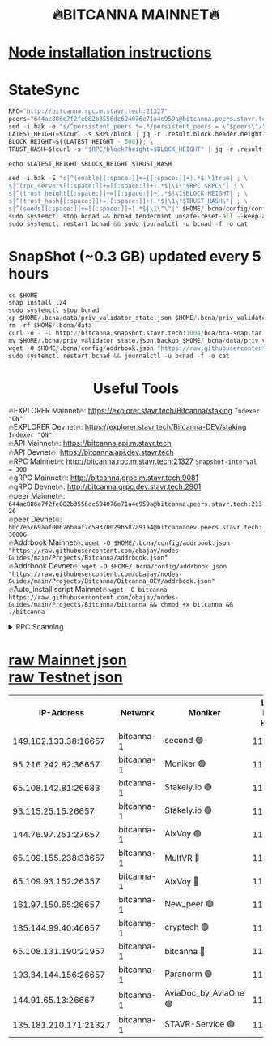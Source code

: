 <h1 align="center"> 🔥BITCANNA MAINNET🔥</h1>


[Node installation instructions](https://github.com/obajay/nodes-Guides/tree/main/Projects/Bitcanna)
=

# StateSync
```python
RPC="http://bitcanna.rpc.m.stavr.tech:21327"
peers="644ac886e7f2fe082b3556dc694076e71a4e959a@bitcanna.peers.stavr.tech:21326"
sed -i.bak -e "s/^persistent_peers *=.*/persistent_peers = \"$peers\"/" $HOME/.bcna/config/config.toml
LATEST_HEIGHT=$(curl -s $RPC/block | jq -r .result.block.header.height); \
BLOCK_HEIGHT=$((LATEST_HEIGHT - 500)); \
TRUST_HASH=$(curl -s "$RPC/block?height=$BLOCK_HEIGHT" | jq -r .result.block_id.hash)

echo $LATEST_HEIGHT $BLOCK_HEIGHT $TRUST_HASH

sed -i.bak -E "s|^(enable[[:space:]]+=[[:space:]]+).*$|\1true| ; \
s|^(rpc_servers[[:space:]]+=[[:space:]]+).*$|\1\"$RPC,$RPC\"| ; \
s|^(trust_height[[:space:]]+=[[:space:]]+).*$|\1$BLOCK_HEIGHT| ; \
s|^(trust_hash[[:space:]]+=[[:space:]]+).*$|\1\"$TRUST_HASH\"| ; \
s|^(seeds[[:space:]]+=[[:space:]]+).*$|\1\"\"|" $HOME/.bcna/config/config.toml
sudo systemctl stop bcnad && bcnad tendermint unsafe-reset-all --keep-addr-book
sudo systemctl restart bcnad && sudo journalctl -u bcnad -f -o cat
```
# SnapShot (~0.3 GB) updated every 5 hours
```python
cd $HOME
snap install lz4
sudo systemctl stop bcnad
cp $HOME/.bcna/data/priv_validator_state.json $HOME/.bcna/priv_validator_state.json.backup
rm -rf $HOME/.bcna/data
curl -o - -L http://bitcanna.snapshot.stavr.tech:1004/bca/bca-snap.tar.lz4 | lz4 -c -d - | tar -x -C $HOME/.bcna --strip-components 2
mv $HOME/.bcna/priv_validator_state.json.backup $HOME/.bcna/data/priv_validator_state.json
wget -O $HOME/.bcna/config/addrbook.json "https://raw.githubusercontent.com/obajay/nodes-Guides/main/Projects/Bitcanna/addrbook.json"
sudo systemctl restart bcnad && journalctl -u bcnad -f -o cat
```

 <h1 align="center"> Useful Tools</h1>

🔥EXPLORER Mainnet🔥:    https://explorer.stavr.tech/Bitcanna/staking          `Indexer "ON"` \
🔥EXPLORER Devnet🔥:     https://explorer.stavr.tech/Bitcanna-DEV/staking     `Indexer "ON"` \
🔥API Mainnet🔥:         https://bitcanna.api.m.stavr.tech \
🔥API Devnet🔥:          https://bitcanna.api.dev.stavr.tech \
🔥RPC Mainnet🔥:         http://bitcanna.rpc.m.stavr.tech:21327         `Snapshot-interval = 300` \
🔥gRPC Mainnet🔥:        http://bitcanna.grpc.m.stavr.tech:9081 \
🔥gRPC Devnet🔥:         http://bitcanna.grpc.dev.stavr.tech:2901 \
🔥peer Mainnet🔥:        `644ac886e7f2fe082b3556dc694076e71a4e959a@bitcanna.peers.stavr.tech:21326` \
🔥peer Devnet🔥:         `b0c7e5c69aaf00626baaf7c59370029b587a91a4@bitcannadev.peers.stavr.tech:30006` \
🔥Addrbook Mainnet🔥:    ```wget -O $HOME/.bcna/config/addrbook.json "https://raw.githubusercontent.com/obajay/nodes-Guides/main/Projects/Bitcanna/addrbook.json"``` \
🔥Addrbook Devnet🔥:    ```wget -O $HOME/.bcna/config/addrbook.json "https://raw.githubusercontent.com/obajay/nodes-Guides/main/Projects/Bitcanna/Bitcanna_DEV/addrbook.json"``` \
🔥Auto_install script Mainnet🔥:```wget -O bitcanna https://raw.githubusercontent.com/obajay/nodes-Guides/main/Projects/Bitcanna/bitcanna && chmod +x bitcanna && ./bitcanna```



<details>
<summary>RPC Scanning</summary>

<h2 align="center"> We scan nodes in real time every 4 hours. And we provide the final result of RPC endpoints.
We cannot influence the operation of these nodes in any way. </h2>


```python
If Voting Power is higher than 0 --> then the Node is a validator of the network and may be subject to attack and be a potential threat to the chain.
```
```python
We marked such validators with a red symbol
```

</details>

[raw Mainnet json](https://rpc-check.bcam.stavr.tech/bcam/rpc-bcam-result.json) \
[raw Testnet json](https://github.com/obajay/StateSync-snapshots/tree/main/Projects/Bitcanna/Rpc-Check-Testnet)
=



<table><tr><th>IP-Address</th><th>Network</th><th>Moniker</th><th>Latest Block Height</th><th>Earliest Block Height</th><th>Catching Up</th><th>Tx Index</th><th>Voting Power</th><th>Scan Time</th></tr><tr><td>149.102.133.38:16657</td><td>bitcanna-1</td><td>second 🟢</td><td>11723698</td><td>1</td><td>False</td><td>on</td><td>0</td><td>2023-12-18T01:15:27.434618377UTC</td></tr><tr><td>95.216.242.82:36657</td><td>bitcanna-1</td><td>Moniker 🟢</td><td>11723690</td><td>5776907</td><td>False</td><td>on</td><td>0</td><td>2023-12-18T01:14:40.429022875UTC</td></tr><tr><td>65.108.142.81:26683</td><td>bitcanna-1</td><td>Stakely.io 🟢</td><td>11723694</td><td>6152001</td><td>False</td><td>on</td><td>0</td><td>2023-12-18T01:15:00.020344292UTC</td></tr><tr><td>93.115.25.15:26657</td><td>bitcanna-1</td><td>Stakely.io 🟢</td><td>11723693</td><td>6520001</td><td>False</td><td>on</td><td>0</td><td>2023-12-18T01:14:53.505472431UTC</td></tr><tr><td>144.76.97.251:27657</td><td>bitcanna-1</td><td>AlxVoy 🟢</td><td>11723697</td><td>8805201</td><td>False</td><td>on</td><td>0</td><td>2023-12-18T01:15:18.887683060UTC</td></tr><tr><td>65.109.155.238:33657</td><td>bitcanna-1</td><td>MultVR 🔴</td><td>11723694</td><td>9933415</td><td>False</td><td>on</td><td>349988</td><td>2023-12-18T01:15:04.923139945UTC</td></tr><tr><td>65.109.93.152:26357</td><td>bitcanna-1</td><td>AlxVoy 🔴</td><td>11723698</td><td>10824001</td><td>False</td><td>on</td><td>1391603</td><td>2023-12-18T01:15:28.048841974UTC</td></tr><tr><td>161.97.150.65:26657</td><td>bitcanna-1</td><td>New_peer 🟢</td><td>11723694</td><td>11334001</td><td>False</td><td>on</td><td>0</td><td>2023-12-18T01:15:00.311225616UTC</td></tr><tr><td>185.144.99.40:46657</td><td>bitcanna-1</td><td>cryptech 🟢</td><td>11723690</td><td>11528001</td><td>False</td><td>on</td><td>0</td><td>2023-12-18T01:14:37.996337266UTC</td></tr><tr><td>65.108.131.190:21957</td><td>bitcanna-1</td><td>bitcanna 🔴</td><td>11723695</td><td>11623695</td><td>False</td><td>on</td><td>408444</td><td>2023-12-18T01:15:09.371896449UTC</td></tr><tr><td>193.34.144.156:26657</td><td>bitcanna-1</td><td>Paranorm 🟢</td><td>11723695</td><td>11645501</td><td>False</td><td>on</td><td>0</td><td>2023-12-18T01:15:09.625134972UTC</td></tr><tr><td>144.91.65.13:26667</td><td>bitcanna-1</td><td>AviaDoc_by_AviaOne 🟢</td><td>11723696</td><td>11722001</td><td>False</td><td>on</td><td>0</td><td>2023-12-18T01:15:14.121226927UTC</td></tr><tr><td>135.181.210.171:21327</td><td>bitcanna-1</td><td>STAVR-Service 🟢</td><td>11723697</td><td>11722001</td><td>False</td><td>on</td><td>0</td><td>2023-12-18T01:15:18.589012575UTC</td></tr></table>
